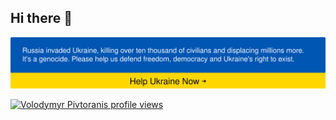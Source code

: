 ## Hi there 👋

<!--
**PivtoranisV/PivtoranisV** is a ✨ _special_ ✨ repository because its `README.md` (this file) appears on your GitHub profile.

Here are some ideas to get you started:

- 🔭 I’m currently working on ...
- 🌱 I’m currently learning ...
- 👯 I’m looking to collaborate on ...
- 🤔 I’m looking for help with ...
- 💬 Ask me about ...
- 📫 How to reach me: ...
- 😄 Pronouns: ...
- ⚡ Fun fact: ...
-->
[![Stand With Ukraine](https://raw.githubusercontent.com/vshymanskyy/StandWithUkraine/main/banner2-direct.svg)](https://vshymanskyy.github.io/StandWithUkraine)

[![Volodymyr Pivtoranis profile views](https://u8views.com/api/v1/github/profiles/98724271/views/day-week-month-total-count.svg)](https://u8views.com/github/PivtoranisV)
